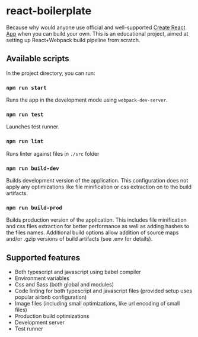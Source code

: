 # react-boilerplate

Because why would anyone use official and well-supported [Create React App](https://github.com/facebook/create-react-app) when you can build your own.
This is an educational project, aimed at setting up
React+Webpack build pipeline from scratch.

## Available scripts

In the project directory, you can run:

### `npm run start`

Runs the app in the development mode using `webpack-dev-server`.

### `npm run test`

Launches test runner.

### `npm run lint`

Runs linter against files in `./src` folder

### `npm run build-dev`

Builds development version of the application. This configuration does not apply any
optimizations like file minification or css extraction on to the build artifacts.

### `npm run build-prod`

Builds production version of the application. This includes file minification and css files extraction
for better performance as well as adding hashes to the files names.
Additional build options allow addition of source maps and/or .gzip versions
of build artifacts (see .env for details).

## Supported features

- Both typescript and javascript using babel compiler
- Environment variables
- Css and Sass (both global and modules)
- Code linting for both typescript and javascript files (provided setup uses popular airbnb configuration)
- Image files (including small optimizations, like url encoding of small files)
- Production build optimizations
- Development server
- Test runner
